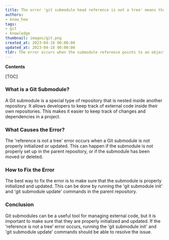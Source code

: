 ```yaml
---
title: The error 'git submodule head reference is not a tree' means that the reference being used is not a valid tree object
authors:
- know_how
tags:
- git
- knowledge
thumbnail: images/git.png
created_at: 2023-04-18 00:00:00
updated_at: 2023-04-18 00:00:00
tldr: The error occurs when the submodule reference points to an object that is not a commit or tree.
---
```


**Contents**

[TOC]

### What is a Git Submodule?
A Git submodule is a special type of repository that is nested inside another repository. It allows developers to keep track of external code inside their own repositories. This makes it easier to keep track of changes and dependencies in a project.

### What Causes the Error?
The 'reference is not a tree' error occurs when a Git submodule is not properly initialized or updated. This can happen if the submodule is not properly set up in the parent repository, or if the submodule has been moved or deleted.

### How to Fix the Error
The best way to fix the error is to make sure that the submodule is properly initialized and updated. This can be done by running the 'git submodule init' and 'git submodule update' commands in the parent repository.

### Conclusion
Git submodules can be a useful tool for managing external code, but it is important to make sure that they are properly initialized and updated. If the 'reference is not a tree' error occurs, running the 'git submodule init' and 'git submodule update' commands should be able to resolve the issue.
